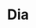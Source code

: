 ---
title: "Dia"
url: /valladolid/dia-calle-del-monasterio-de-santo-domingo-de-silos/
shop: Supermarkt
---